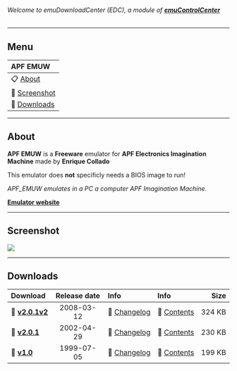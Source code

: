 ###### Welcome to emuDownloadCenter (EDC), a module of [**emuControlCenter**](https://github.com/PhoenixInteractiveNL/emuControlCenter/wiki/)
***
## Menu
| **APF EMUW** |
|:---------|
| :clipboard: [About](#about) |
| :sunrise: [Screenshot](#screenshot) |
| :floppy_disk: [Downloads](#downloads) |
***
## About
**APF EMUW** is a **Freeware** emulator for **APF Electronics Imagination Machine** made by **Enrique Collado**

This emulator does **not** specificly needs a BIOS image to run!

_APF_EMUW emulates in a PC a computer APF Imagination Machine._

[**Emulator website**](http://www.nausicaa.net/~lgreenf/apfpage.htm)
***
## Screenshot
![](https://raw.githubusercontent.com/PhoenixInteractiveNL/emuDownloadCenter/master/hooks/apfemuw/apfemuw_screen.jpg)
***
## Downloads
| Download | Release date  | Info       | Info       | Size       |
|:---------|:-------------:|:-----------|:-----------|-----------:|
| :floppy_disk: [**v2.0.1v2**](https://github.com/PhoenixInteractiveNL/edc-repo0001/raw/master/apfemuw/2.0.1v2.7z) | 2008-03-12 | :page_facing_up: [Changelog](https://github.com/PhoenixInteractiveNL/edc-repo0001/blob/master/apfemuw/2.0.1v2_changelog.txt) | :mag_right: [Contents](https://github.com/PhoenixInteractiveNL/edc-repo0001/blob/master/apfemuw/2.0.1v2_contents.txt) | 324 KB |
| :floppy_disk: [**v2.0.1**](https://github.com/PhoenixInteractiveNL/edc-repo0001/raw/master/apfemuw/2.0.1.7z) | 2002-04-29 | :page_facing_up: [Changelog](https://github.com/PhoenixInteractiveNL/edc-repo0001/blob/master/apfemuw/2.0.1_changelog.txt) | :mag_right: [Contents](https://github.com/PhoenixInteractiveNL/edc-repo0001/blob/master/apfemuw/2.0.1_contents.txt) | 230 KB |
| :floppy_disk: [**v1.0**](https://github.com/PhoenixInteractiveNL/edc-repo0001/raw/master/apfemuw/1.0.7z) | 1999-07-05 | :page_facing_up: [Changelog](https://github.com/PhoenixInteractiveNL/edc-repo0001/blob/master/apfemuw/1.0_changelog.txt) | :mag_right: [Contents](https://github.com/PhoenixInteractiveNL/edc-repo0001/blob/master/apfemuw/1.0_contents.txt) | 199 KB |

